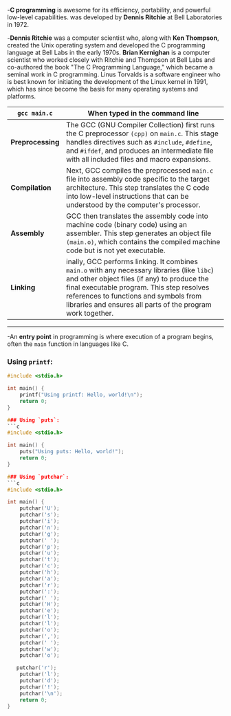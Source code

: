 -**C programming** is awesome for its efficiency, portability, and powerful low-level capabilities.
was developed by **Dennis Ritchie** at Bell Laboratories in 1972.

-**Dennis Ritchie** was a computer scientist who, along with **Ken Thompson**, created the Unix operating system and developed the C programming language at Bell Labs in the early 1970s. **Brian Kernighan** is a computer scientist who worked closely with Ritchie and Thompson at Bell Labs and co-authored the book "The C Programming Language," which became a seminal work in C programming. Linus Torvalds is a software engineer who is best known for initiating the development of the Linux kernel in 1991, which has since become the basis for many operating systems and platforms.

|`gcc main.c`|When typed in the command line|
|----------|--------------|
|**Preprocessing**|The GCC (GNU Compiler Collection) first runs the C preprocessor `(cpp)` on `main.c`. This stage handles directives such as `#include`, `#define`, and `#ifdef`, and produces an intermediate file with all included files and macro expansions.|
|**Compilation**|Next, GCC compiles the preprocessed `main.c` file into assembly code specific to the target architecture. This step translates the C code into low-level instructions that can be understood by the computer's processor.|
|**Assembly**|GCC then translates the assembly code into machine code (binary code) using an assembler. This step generates an object file `(main.o)`, which contains the compiled machine code but is not yet executable.|
|**Linking**|inally, GCC performs linking. It combines `main.o` with any necessary libraries (like `libc`) and other object files (if any) to produce the final executable program. This step resolves references to functions and symbols from libraries and ensures all parts of the program work together.|
--------------------------------------------------------------------------------------------------------------------------------------------------------------------------------------------------------------------------------------------------------------------------------------------------------------
-An **entry point** in programming is where execution of a program begins, often the `main` function in languages like C.
### Using `printf`:
```c
#include <stdio.h>

int main() {
    printf("Using printf: Hello, world!\n");
    return 0;
}

### Using `puts`:
```c
#include <stdio.h>

int main() {
    puts("Using puts: Hello, world!");
    return 0;
}

### Using `putchar`:
```c
#include <stdio.h>

int main() {
    putchar('U');
    putchar('s');
    putchar('i');
    putchar('n');
    putchar('g');
    putchar(' ');
    putchar('p');
    putchar('u');
    putchar('t');
    putchar('c');
    putchar('h');
    putchar('a');
    putchar('r');
    putchar(':');
    putchar(' ');
    putchar('H');
    putchar('e');
    putchar('l');
    putchar('l');
    putchar('o');
    putchar(',');
    putchar(' ');
    putchar('w');
    putchar('o');

   putchar('r');
    putchar('l');
    putchar('d');
    putchar('!');
    putchar('\n');
    return 0;
}


